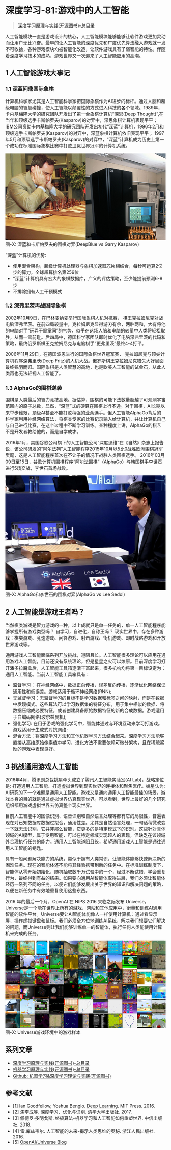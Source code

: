 # 深度学习-81:游戏中的人工智能

> [深度学习原理与实践(开源图书)-总目录](https://blog.csdn.net/shareviews/article/details/83040730)

人工智能模块一直是游戏设计的核心，人工智能模块能够能够让软件游戏更加灵动而让用户无比兴奋。最早的让人工智能的深度优先和广度优先算法融入游戏就一发不可收拾，各种游戏模块均被智能化改造，让软件游戏具有了弱智能的特性。伴随着深度学习技术的成熟，游戏世界又一次迎来了人工智能应用的高潮。

## 1 人工智能游戏大事记

### 1.1 深蓝问鼎国际象棋

计算机科学家尤其是人工智能科学家把国际象棋作为AI进步的标杆。通过人脑和超级电脑的智慧碰撞，使人工智能以颠覆性的方式进入科技的各个领域。1989年，卡内基梅隆大学的研究团队开发出了第一台象棋计算机“深思(Deep Thought)”,在当年和顶级选手卡斯帕罗夫(Kasparov)的对弈中，深思象棋计算机表现平平； IBM公司资助卡内基梅隆大学的研究团队开发出初代“深蓝”计算机，1996年2月和顶级选手卡斯帕罗夫(Kasparov)的对弈中，深蓝象棋计算机依旧表现平平； 1997年5月和顶级选手卡斯帕罗夫(Kasparov)的对弈中，“深蓝”计算机成为历史上第一个成功在标准国际象棋比赛中打败卫冕世界冠军的计算机系统。

![深蓝和卡斯帕罗夫的围棋对弈](../images/8-game-deepblue-garry-kasparov.png)</br>
图-X: 深蓝和卡斯帕罗夫的围棋对弈(DeepBlue vs Garry Kasparov)

“深蓝”计算机的优势:

- 使用混合架构，超级计算机处理器与象棋加速器芯片相结合，每秒可运算2亿步的算力，全球超算排名第259位
- “深蓝”计算机具有宏大的象棋数据库，广义的评估策略，至少能提前预测6-8步
- 不排除拥有人工干预模式

### 1.2 深弗里茨再战国际象棋

2002年10月9日，在巴林麦纳麦举行国际象棋人机对抗赛， 棋王克拉姆尼克对战电脑深弗里茨。在前四局较量中，克拉姆尼克显得游刃有余，两胜两和，大有将他的电脑对手“玩弄于股掌间”的气势，似乎在这场人脑和电脑的较量中人类将轻松取胜，从而一雪前耻。后四局中，德国科学家团队即时优化了电脑深弗里茨的代码和策略，最终俄罗斯棋王克拉姆尼克与电脑棋手“更弗里茨”最终4-4打平。

2006年11月29日，在德国波恩举行的国际象棋世界冠军赛， 克拉姆尼克与顶尖计算机程序深弗里茨(Deep Fritz)的人机大战。俄罗斯棋王克拉姆尼克错失大好局面最终铩羽而归。国际象棋是人类智慧的高地，也是欧美人工智能的试金石，从此人类再也无法轻视人工智能了。

### 1.3 AlphaGo的围棋逆袭

围棋是人类最后的智力竞技高地。据估算，围棋的可能下法数量超越了可观测宇宙范围内的原子总数，显然，“深蓝”式的硬算在围棋上行不通。对于围棋，AI长期以来举步维艰，顶级AI甚至不能打败稍强的业余选手。但人工智能AlphaGo背后的科学家利用神经网络算法，将棋类专家的比赛记录输入给计算机，并让计算机自己与自己进行比赛，在这个过程中不断学习训练。某种程度上讲，AlphaGo的棋艺不是开发者教给他的，而是自学成才。

2016年1月，美国谷歌公司旗下的人工智能公司“深度思维”在《自然》杂志上报告说，该公司研发的“阿尔法狗”人工智能程序2015年10月以5比0战胜欧洲围棋冠军樊麾，这是人工智能程序首次在不让子的情况下战胜人类围棋选手。
2016年03月09日至15日，谷歌计算机围棋程序“阿尔法围棋”（AlphaGo）与韩国棋手李世石进行5场交战，李世石首场战败。

![AlphaGo和李世石的围棋对弈](../images/8-game-alphago-vs-lee-sedol.jpg)</br>
图-X: AlphaGo和李世石的围棋对弈(AlphaGo vs Lee Sedol)

## 2 人工智能是游戏王者吗？

当然棋类游戏是智力游戏的一种，以上成就只是单一任务的，单一人工智能程序能够掌握所有游戏类型吗？ 自学习，自进化，自称王吗？ 现实世界中，存在多种游戏：棋类游戏、竞速游戏、问答游戏、射击游戏、街机游戏、即时战略游戏和开放世界游戏等。

通用游戏人工智能面临系列开放挑战，道阻且长。人工智能很多理论可以应用在通用游戏人工智能，目前还没有系统理论，但是星星之火可以燎原。目前深度学习打开潘多拉魔盒后，人工智能工具箱逐渐丰富起来，很多机构均将第一目标设定为： 通用人工智能。当前人工智能工具箱具有：

- 监督学习： 在神经网络中，数据正向传播，误差反向传播，逐渐优化网络保证通用性和低误差。游戏适用于循环神经网络(RNN);
- 无监督学习：无监督学习的目标不是学习数据和标签之间的映射，而是在数据中发现模式。这些算法可以学习数据集的特征分布，用于集中相似的数据、将数据压缩成必要特征，或者创建具备原始数据特征的新的合成数据。游戏适用于自编码网络(玻尔兹曼机);
- 强化学习: 在用于游戏的强化学习中，智能体通过与环境互动来学习打游戏。游戏适用于生成式对抗网络;
- 混合方法：将深度学习方法和其他机器学习方法结合起来。深度学习方法能够直接从高维原始像素值中学习，进化方法不需要依赖可微分架构，且在稀疏奖励的游戏中表现良好。

## 3 挑战通用游戏人工智能

2016年4月，腾讯副总裁姚星牵头成立了腾讯人工智能实验室(AI Lab)，战略定位是: 打造通用人工智能、打造虚拟世界到现实世界的连接体和聚焦医疗。姚星认为: AI研究的下一个难题是通用人工智能。游戏又是通向通用人工智能最佳的场景，游戏本身的目的就是通过虚拟世界仿真现实世界。可以看到，世界上最好的几个研究组织都用游戏虚拟世界去仿真整个现实世界。

目前人工智能中的图像识别、语音识别和自然语言处理等都有它的局限性，普遍表现在对已知数据库数据过拟合，通用性差。尤其是自然语言处理，一句话稍微改变一下就无法识别，它并非那么智能，它更多的是特定模式下的识别。这些针对具体领域的AI模型，属于专用智能，可以在特定领域实现超人的表现，但缺乏在该领域外合理执行任务的能力。通用人工智能道阻且长，希望通用游戏人工智能是通往通用人工智能的钥匙。

具有一般问题解决能力的系统，类似于拥有人类常识，让智能体能够快速解决新的困难任务。现在的智能体还不能将其经验携带到新的任务中。在标准训练制度下，智能体从零开始初始化，随机抽取数千万试验中的一个，经过不断试错、学会重复行为，最终得到有益的结果。如果要向通用AI智能体取得进展，我们必须让智能体经历一系列不同的任务，以便它们能够发展出关于世界的知识和解决问题的策略，以便在新任务中有效地重复使用这些东西。

2016 年的最后一个月，OpenAI 在 NIPS 2016 来临之际发布 Universe。Universe是一个能在世界上所有的游戏、网站和其他应用中，衡量和训练AI通用智能的软件平台。Universe要让AI智能体能像人一样使用计算机：通过看显示屏，操作虚拟键盘和鼠标。我们必须全方位地训练AI系统，解决我们想要它们解决的问题，而Universe则让我们能够训练单一的智能体，执行任何人类能使用计算机来完成的任务。

![Universe游戏环境中的游戏样本](../images/8-game-openai-universe-games.png)</br>
图-X: Universe游戏环境中的游戏样本

## 系列文章

- [深度学习原理与实践(开源图书)-总目录](https://blog.csdn.net/shareviews/article/details/83040730)
- [机器学习原理与实践(开源图书)-总目录](https://blog.csdn.net/shareviews/article/details/83030331)
- [Github: 机器学习&深度学习理论与实践(开源图书)](https://github.com/media-tm/MTOpenML)

## 参考文献

- [1] Ian Goodfellow, Yoshua Bengio. [Deep Learning](http://www.deeplearningbook.org/). MIT Press. 2016.
- [2] 焦李成等. 深度学习、优化与识别. 清华大学出版社. 2017.
- [3] 佩德罗·多明戈斯. 终极算法-机器学习和人工智能如何重塑世界. 中信出版社. 2018.
- [4] 雷.库兹韦尔. 人工智能的未来-揭示人类思维的奥秘.  浙江人民出版社. 2016.
- [5] [OpenAI/Universe Blog](https://blog.openai.com/universe/)
